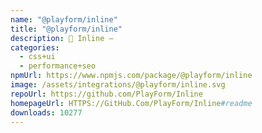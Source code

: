 ```yaml
---
name: "@playform/inline"
title: "@playform/inline"
description: 🦔 Inline —
categories:
  - css+ui
  - performance+seo
npmUrl: https://www.npmjs.com/package/@playform/inline
image: /assets/integrations/@playform/inline.svg
repoUrl: https://github.com/PlayForm/Inline
homepageUrl: HTTPS://GitHub.Com/PlayForm/Inline#readme
downloads: 10277
---
```

